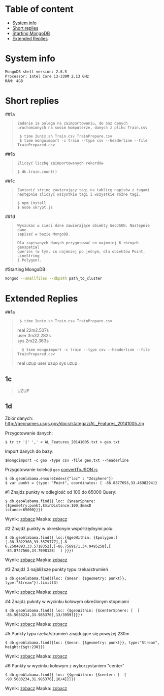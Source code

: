# Table of content

- [System info](#system-info)
- [Short replies](#short-replies)
- [Starting MongoDB](#starting-mongodb)
- [Extended Replies](#extended-replies)
    

# System info

```bash
MongoDB shell version: 2.6.5
Processor: Intel Core i3-330M 2.13 GHz
RAM: 4GB
```



# Short replies
##1a
> ```text 
> Zadanie 1a polega na zaimportowaniu, do baz danych
> uruchomionych na swoim komputerze, danych z pliku Train.csv 
> ```
> 
> ```  
>  $ time 2unix.sh Train.csv TrainPrepare.csv   
>  $ time mongoimport -c train --type csv --headerline --file TrainPrepared.csv 
> ```



##1b

> ```
> Zliczyć liczbę zaimportowanych rekordów
> ```
> ```   
> $ db.train.count()
> ```

##1c
>```
>Zamienić string zawierający tagi na tablicę napisów z tagami następnie zliczyć wszystkie tagi i wszystkie różne tagi.
>``` 
>```
> $ npm install
> $ node skrypt.js
>```

##1d

> ```
> Wyszukać w sieci dane zawierające obiekty GeoJSON. Następnie dane
> zapisać w bazie MongoDB.
> 
> Dla zapisanych danych przygotować co najmniej 6 różnych geospatial
> queries (w tym, co najmniej po jednym, dla obiektów Point, LineString
> i Polygon).
> ```


#Starting MongoDB

```bash
mongod --smallfiles --dbpath path_to_cluster
```

# Extended Replies

##1a

> ```  
>  $ time 2unix.sh Train.csv TrainPrepare.csv   
> ```
>  
>  real  22m2.507s  
>  user  3m32.282s  
>  sys   2m22.363s
>  


> ```  
>   $ time mongoimport -c train --type csv --headerline --file TrainPrepared.csv 
> ```
>  
>  real  uzup
>  user uzup
>  sys uzup
>  

## 1c

> UZUP
> 


## 1d

Zbiór danych: http://geonames.usgs.gov/docs/stategaz/AL_Features_20141005.zip

Przygotowanie danych: 

```
$ tr tr '|' ',' < AL_Features_20141005.txt > geo.txt
```

Import danych do bazy:
```
$mongoimport -c geo -type csv -file geo.txt --headerline
```
Przygotowanie kolekcji ``geo`` [convertToJSON.js]()
```
$ db.geoAlabama.ensureIndex({"loc" : "2dsphere"})
$ var punkt = {type: "Point", coordinates: [ -86.8877693,33.4698294]} 
```
#1
Znajdz punkty w odległość od 100 do 65000
Query:
```
$ db.geoAlabama.find({ loc: {$nearSphere:{$geometry:punkt,$minDistance:100,$maxD
istance:65000}}})
```

Wynik: [zobacz](json/1.json)
Mapka: [zobacz](geojson/1near.geojson)

#2
Znajdź punkty w określonym współrzędnymi polu:
```
$ db.geoAlabama.find({ loc:{$geoWithin: {$polygon:[ [-88.3822308,33.3579777],[-8
6.2504893,33.5718352],[-86.7569171,34.9495258],[ -84.8747566,34.7098128]  ] }}})
```
Wynik: [zobacz](json/2.json)
Mapka: [zobacz](geojson/2polygon.geojson)

#3
Znajdź 3 najbliższe punkty typu rzeka/strumień
```
$ db.geoAlabama.find({loc: {$near: {$geometry: punkt}}, type:"Stream"}).limit(3)
```

Wynik: [zobacz](json/3.json)
Mapka: [zobacz](geojson/nearestPoint.geojson)


#4
Znajdz puknty w wycinku kołowym określonym stopniami 
```
$ db.geoAlabama.find({ loc: {$geoWithin: {$centerSphere: [  [ -86.5683234,33.985376],13/3959]}}})
```


Wynik: [zobacz](json/4.json)
Mapka: [zobacz](geojson/circlePoints.geojson)


#5
Punkty typu rzeka/strumień znajdujące się powyżej 230m
```
$ db.geoAlabama.find({loc: {$near: {$geometry: punkt}}, type:"Stream", height:{$gt:230}})
```

Wynik: [zobacz](json/5.json)
Mapka: [zobacz](geojson/streamWithGt200.geojson)

#6
Punkty w wycinku kołowym z wykorzystaniem "center"
``` 
$ db.geoAlabama.find({ loc: {$geoWithin: {$center: [  [ -90.5683234,31.985376],10/4]}}})
```

Wynik: [zobacz](json/5.json)
Mapka: [zobacz](geojson/circle.geojson)

